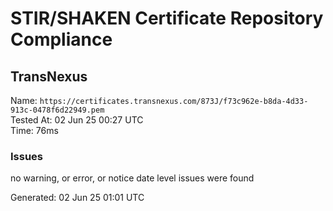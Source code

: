 # STIR/SHAKEN Certificate Repository Compliance

## TransNexus

Name: `https://certificates.transnexus.com/873J/f73c962e-b8da-4d33-913c-0478f6d22949.pem`\
Tested At: 02 Jun 25 00:27 UTC\
Time: 76ms

### Issues

no warning, or error, or notice date level issues were found

Generated: 02 Jun 25 01:01 UTC
